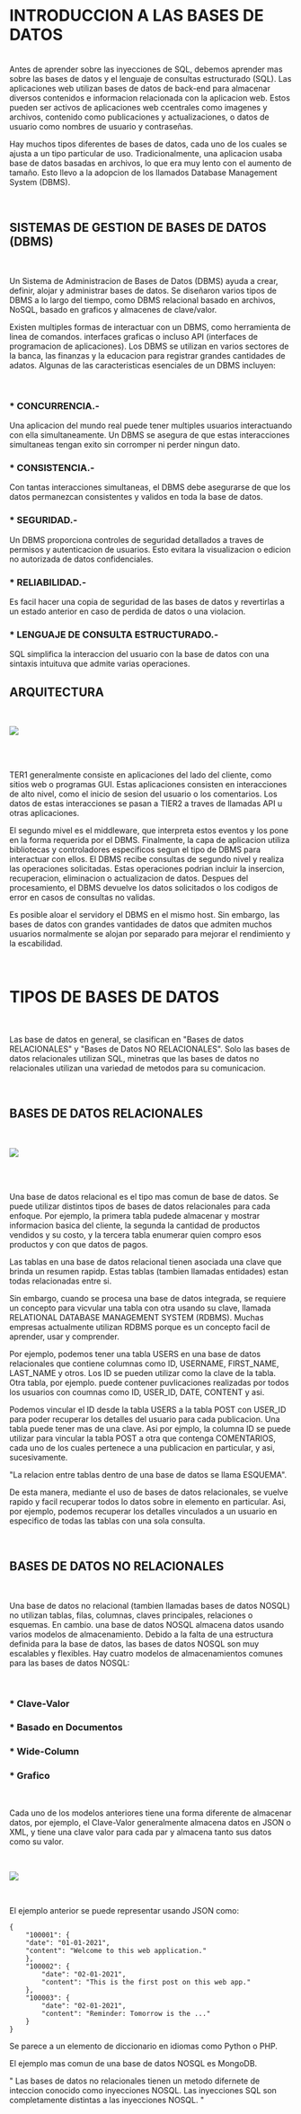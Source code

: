 # INTRODUCCION A LAS BASES DE DATOS

<br>
Antes de aprender sobre las inyecciones de SQL, debemos aprender mas sobre las bases de datos y el lenguaje de consultas estructurado (SQL). Las aplicaciones web utilizan bases de datos de back-end para almacenar diversos contenidos e informacion relacionada con la aplicacion web. Estos pueden ser activos de aplicaciones web ccentrales como imagenes y archivos, contenido como publicaciones y actualizaciones, o datos de usuario como nombres de usuario y contraseñas.

Hay muchos tipos diferentes de bases de datos, cada uno de los cuales se ajusta a un tipo particular de uso. Tradicionalmente, una aplicacion usaba base de datos basadas en archivos, lo que era muy lento con el aumento de tamaño. Esto llevo a la adopcion de los llamados Database Management System (DBMS).

<br>

## SISTEMAS DE GESTION DE BASES DE DATOS (DBMS)

<br>

Un Sistema de Administracion de Bases de Datos (DBMS) ayuda a crear, definir, alojar y administrar bases de datos. Se diseñaron varios tipos de DBMS a lo largo del tiempo, como DBMS relacional basado en archivos, NoSQL, basado en graficos y almacenes de clave/valor.

Existen multiples formas de interactuar con un DBMS, como herramienta de linea de comandos. interfaces graficas o incluso API (interfaces de programacion de aplicaciones). Los DBMS se utilizan en varios sectores de la banca, las finanzas y la educacion para registrar grandes cantidades de adatos. Algunas de las caracteristicas esenciales de un DBMS incluyen:

<br>

### * CONCURRENCIA.- ###
Una aplicacion del mundo real puede tener multiples usuarios interactuando con ella simultaneamente. Un DBMS se asegura de que estas interacciones simultaneas tengan exito sin corromper ni perder ningun dato.

### * CONSISTENCIA.- ###
Con tantas interacciones simultaneas, el DBMS debe asegurarse de que los datos permanezcan consistentes y validos en toda la base de datos.

### * SEGURIDAD.- ###
Un DBMS proporciona controles de seguridad detallados a traves de permisos y autenticacion de usuarios. Esto evitara la visualizacion o edicion no autorizada de datos confidenciales.

### * RELIABILIDAD.- ###
Es facil hacer una copia de seguridad de las bases de datos y revertirlas a un estado anterior en caso de perdida de datos o una violacion.

### * LENGUAJE DE CONSULTA ESTRUCTURADO.- ##
SQL simplifica la interaccion del usuario con la base de datos con una sintaxis intuituva que admite varias operaciones.

## ARQUITECTURA ##

<br>

![](https://academy.hackthebox.com/storage/modules/33/db_2.png)

<br>

<br>

TER1 generalmente consiste en aplicaciones del lado del cliente, como sitios web o programas GUI. Estas aplicaciones consisten en interacciones de alto nivel, como el inicio de sesion del usuario o los comentarios. Los datos de estas interacciones se pasan a TIER2 a traves de llamadas API u otras aplicaciones.

El segundo mivel es el middleware, que interpreta estos eventos y los pone en la forma requerida por el DBMS. Finalmente, la capa de aplicacion utiliza bibliotecas y controladores especificos segun el tipo de DBMS para interactuar con ellos. El DBMS recibe consultas de segundo nivel y realiza las operaciones solicitadas. Estas operaciones podrian incluir la insercion, recuperacion, eliminacion o actualizacion de datos. Despues del procesamiento, el DBMS devuelve los datos solicitados o los codigos de error en casos de consultas no validas.

Es posible aloar el servidory el DBMS en el mismo host. Sin embargo, las bases de datos con grandes vantidades de datos que admiten muchos usuarios normalmente se alojan por separado para mejorar el rendimiento y la escabilidad.

<br>

# TIPOS DE BASES DE DATOS #

<br>

Las base de datos en general, se clasifican en "Bases de datos RELACIONALES" y "Bases de Datos NO RELACIONALES". Solo las bases de datos relacionales utilizan SQL, minetras que las bases de datos no relacionales utilizan una
variedad de metodos para su comunicacion.

<br>

## BASES DE DATOS RELACIONALES ##

<br>

![](https://academy.hackthebox.com/storage/modules/75/web_apps_relational_db.jpg)

<br>

<br>

Una base de datos relacional es el tipo mas comun de base de datos. Se puede utilizar distintos tipos de bases de datos relacionales para cada enfoque. Por ejemplo, la primera tabla pudede almacenar y mostrar informacion basica del cliente, la segunda la cantidad de productos vendidos y su costo, y la tercera tabla enumerar quien compro esos productos y con que datos de pagos.

Las tablas en una base de datos relacional tienen asociada una clave que brinda un resumen rapidp. Estas tablas (tambien llamadas entidades) estan todas relacionadas entre si.

Sin embargo, cuando se procesa una base de datos integrada, se requiere un concepto para vicvular una tabla con otra usando su clave, llamada RELATIONAL DATABASE MANAGEMENT SYSTEM (RDBMS). Muchas empresas actualmente utilizan RDBMS porque es un concepto facil de aprender, usar y comprender.

Por ejemplo, podemos tener una tabla USERS en una base de datos relacionales que contiene columnas como ID, USERNAME, FIRST_NAME, LAST_NAME y otros. Los ID se pueden utilizar como la clave de la tabla. Otra tabla, por ejemplo. puede contener puvlicaciones realizadas por todos los usuarios con coumnas como ID, USER_ID, DATE, CONTENT y asi.

Podemos vincular el ID desde la tabla USERS a la tabla POST con USER_ID para poder recuperar los detalles del usuario para cada publicacion. Una tabla puede tener mas de una clave. Asi por ejmplo, la columna ID se puede utilizar para vincular la tabla POST a otra que contenga COMENTARIOS, cada uno de los cuales pertenece a una publicacion en particular, y asi, sucesivamente.

"La relacion entre tablas dentro de una base de datos se llama ESQUEMA".

De esta manera, mediante el uso de bases de datos relacionales, se vuelve rapido y facil recuperar todos lo datos sobre in elemento en particular. Asi, por ejemplo, podemos recuperar los detalles vinculados a un usuario en especifico de todas las tablas con una sola consulta.

<br>

## BASES DE DATOS NO RELACIONALES ##

<br>

Una base de datos no relacional (tambien llamadas bases de datos NOSQL) no utilizan tablas, filas, columnas, claves principales, relaciones o esquemas. En cambio. una base de datos NOSQL almacena datos usando varios modelos de almacenamiento. Debido a la falta de una estructura definida para la base de datos, las bases de datos NOSQL son muy escalables y flexibles. Hay cuatro modelos de almacenamientos comunes para las bases de datos NOSQL:

<br>

### *   Clave-Valor ###

### *   Basado en Documentos ###

### *   Wide-Column ###

### *   Grafico ###

<br>

Cada uno de los modelos anteriores tiene una forma diferente de almacenar datos, por ejemplo, el Clave-Valor generalmente almacena datos en JSON o XML, y tiene una clave valor para cada par y almacena tanto sus datos como su valor.

<br>

![](https://academy.hackthebox.com/storage/modules/75/web_apps_non-relational_db.jpg)

<br>

El ejemplo anterior se puede representar usando JSON como:

    {
        "100001": {
        "date": "01-01-2021",
        "content": "Welcome to this web application."
        },
        "100002": {
            "date": "02-01-2021",
            "content": "This is the first post on this web app."
        },
        "100003": {
            "date": "02-01-2021",
            "content": "Reminder: Tomorrow is the ..."
        }
    }

Se parece a un elemento de diccionario en idiomas como Python o PHP.

El ejemplo mas comun de una base de datos NOSQL es MongoDB.

" Las bases de datos no relacionales tienen un metodo difernete de inteccion conocido como inyecciones NOSQL. Las inyecciones SQL son completamente distintas a las inyecciones NOSQL. "

